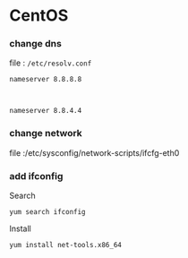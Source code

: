 # CentOS

### change dns

file : `/etc/resolv.conf`

<code>nameserver 8.8.8.8

nameserver 8.8.4.4</code>

### change network

file :/etc/sysconfig/network-scripts/ifcfg-eth0 


### add ifconfig

Search 

`yum search ifconfig`

Install

`yum install net-tools.x86_64`

